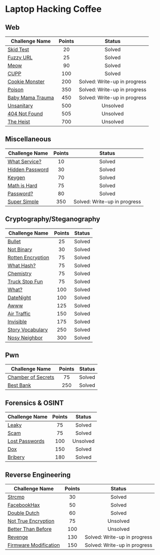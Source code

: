 # Laptop Hacking Coffee

## Web
| Challenge Name               | Points  | Status  |
| -----------------------------|:-------:|:-------:|
| [Skid Test](./Web/SkidTest) | 20 | Solved |
| [Fuzzy URL](./Web/FuzzyURL) | 25 | Solved |
| [Meow](./Web/Meow) | 90 | Solved |
| [CUPP](./Web/CUPP) | 100 | Solved |
| [Cookie Monster](./Web/CookieMonster) | 200 | Solved: Write-up in progress |
| [Poison](./Web/Poison) | 350 | Solved: Write-up in progress |
| [Baby Mama Trauma](./Web/BabyMamaTrauma) | 450 | Solved: Write-up in progress |
| [Unsanitary](./Web/Unsanitary) | 500 | Unsolved |
| [404 Not Found](./Web/404NotFound) | 505 | Unsolved |
| [The Heist](./Web/TheHeist) | 700 | Unsolved |

## Miscellaneous

| Challenge Name               | Points  | Status  |
| -----------------------------|:-------:|:-------:|
| [What Service?](./Miscellaneous/WhatService) | 10 | Solved |
| [Hidden Password](./Miscellaneous/HiddenPassword) | 30 | Solved |
| [Keygen](./Miscellaneous/Keygen) | 70 | Solved |
| [Math is Hard](./Miscellaneous/MathIsHard) | 75 | Solved |
| [Password?](./Miscellaneous/Password) | 80 | Solved |
| [Super Simple](./Miscellaneous/SuperSimple) | 350 | Solved: Write-up in progress |

## Cryptography/Steganography

| Challenge Name               | Points  | Status  |
| -----------------------------|:-------:|:-------:|
| [Bullet](./CryptographySteganography/Bullet) | 25 | Solved |
| [Not Binary](./CryptographySteganography/NotBinary) | 30 | Solved |
| [Rotten Encryption](./CryptographySteganography/RottenEncryption) | 75 | Solved |
| [What Hash?](./CryptographySteganography/WhatHash) | 75 | Solved |
| [Chemistry](./CryptographySteganography/Chemistry) | 75 | Solved |
| [Truck Stop Fun](./CryptographySteganography/TruckStopFun) | 75 | Solved |
| [What?](./CryptographySteganography/What) | 100 | Solved |
| [DateNight](./CryptographySteganography/DateNight) | 100 | Solved |
| [Awww](./CryptographySteganography/Awww) | 125 | Solved |
| [Air Traffic](./CryptographySteganography/AirTraffic) | 150 | Solved |
| [Invisible](./CryptographySteganography/Invisible) | 175 | Solved |
| [Story Vocabulary](./CryptographySteganography/StoryVocabulary) | 250 | Solved |
| [Nosy Neighbor](./CryptographySteganography/NosyNeighbor) | 300 | Solved |

## Pwn

| Challenge Name               | Points  | Status  |
| -----------------------------|:-------:|:-------:|
| [Chamber of Secrets](./Pwn/ChamberOfSecrets) | 75 | Solved |
| [Best Bank](./Pwn/BestBank) | 250 | Solved |

## Forensics & OSINT

| Challenge Name               | Points  | Status  |
| -----------------------------|:-------:|:-------:|
| [Leaky](./ForensicsOSINT/Leaky) | 75 | Solved |
| [Scam](./ForensicsOSINT/Scam) | 75 | Solved |
| [Lost Passwords](./ForensicsOSINT/LostPasswords) | 100 | Unsolved |
| [Dox](./ForensicsOSINT/Dox) | 150 | Solved |
| [Bribery](./ForensicsOSINT/Bribery) | 180 | Solved |

## Reverse Engineering

| Challenge Name               | Points  | Status  |
| -----------------------------|:-------:|:-------:|
| [Strcmp](./ReverseEngineering/Strcmp) | 30 | Solved |
| [FacebookHax](./ReverseEngineering/FacebookHax) | 50 | Solved |
| [Double Dutch](./ReverseEngineering/DoubleDutch) | 60 | Solved |
| [Not True Encryption](./ReverseEngineering/NotTrueEncryption) | 75 | Unsolved |
| [Better Than Before](./ReverseEngineering/BetterThanBefore) | 100 | Unsolved |
| [Revenge](./ReverseEngineering/Revenge) | 130 | Solved: Write-up in progress |
| [Firmware Modification](./ReverseEngineering/FirmwareModification) | 150 | Solved: Write-up in progress |
